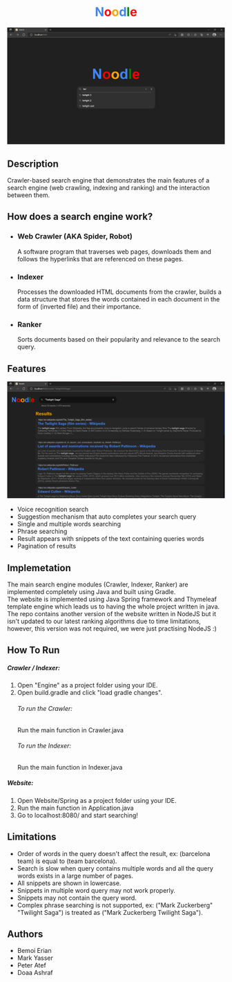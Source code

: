 <h1 align="center">
    <span style="color: #4285F4">N</span><span style="color: red">o</span><span style="color: orange">o</span><span style="color: #4285F4">d</span><span style="color: green">l</span><span style="color: red">e</span>
</h1> 

<div>
    <img src="/search.png" title="Search">
</div>
<h2>
    Description
</h2>
<p>
    Crawler-based search engine that demonstrates the main features of a search engine (web crawling, indexing and ranking) and the interaction between them.
</p>
<h2>
    How does a search engine work?
</h2>
<p>
    <ul>
        <li><h3>Web Crawler (AKA Spider, Robot)</h3></li>
        A software program that traverses web pages, downloads them and follows the hyperlinks that are referenced on these pages. 
        <li><h3>Indexer</h3></li>
        Processes the downloaded HTML documents from the crawler, builds a data structure that stores the words contained in each document in the form of (inverted file) and their importance.
        <li><h3>Ranker</h3></li>
        Sorts documents based on their popularity and relevance to the search query.
    </ul>
</p>

<h2>
    Features
</h2>
<div>
    <img src="/phraseSearch.png" title="Search">
</div>
<ul>
    <li>Voice recognition search</li>
    <li>Suggestion mechanism that auto completes your search query </li>
    <li>Single and multiple words searching</li>
    <li>Phrase searching</li>
    <li>Result appears with snippets of the text containing queries words</li>
    <li>Pagination of results</li>
</ul>
<h2>
    Implemetation
</h2>
<p>
    The main search engine modules (Crawler, Indexer, Ranker) are implemented completely using Java and built using Gradle.<br>
    The website is implemented using Java Spring framework and Thymeleaf template engine which leads us to having the whole project written in java.<br>
    The repo contains another version of the website written in NodeJS but it isn't updated to our latest ranking algorithms due to time limitations, however, this version was not required, we were just practising NodeJS :)
</p>
<h2>
    How To Run
</h2>
<p>
    <h5>Crawler / Indexer:</h5>
    <ol>
        <li>Open "Engine" as a project folder using your IDE.</li>
        <li>Open build.gradle and click "load gradle changes".</li>
        <h6> To run the Crawler:</h6>
        Run the main function in Crawler.java
        <h6>To run the Indexer:</h6>
        Run the main function in Indexer.java
    </ol>
    <h5>Website:</h5>
    <ol>
        <li>Open Website/Spring as a project folder using your IDE.</li>
        <li>Run the main function in Application.java</li>
        <li>Go to localhost:8080/ and start searching!</li>
    </ol> 
</p>
<ul>
  
</ul>

<h2>
    Limitations
</h2>
<ul>
   <li>Order of words in the query doesn't affect the result, ex: (barcelona team) is equal to (team barcelona).</li>
   <li>Search is slow when query contains multiple words and all the query words exists in a large number of pages.</li>
   <li>All snippets are shown in lowercase.</li>
   <li>Snippets in multiple word query may not work properly.</li>
   <li>Snippets may not contain the query word.</li>
   <li>Complex phrase searching is not supported, ex: ("Mark Zuckerberg" "Twilight Saga") is treated as ("Mark Zuckerberg Twilight Saga").</li>
</ul>

<h2>
    Authors
</h2>
<ul>
   <li>Bemoi Erian</li>
   <li>Mark Yasser</li>
   <li>Peter Atef</li>
   <li>Doaa Ashraf</li>
</ul>